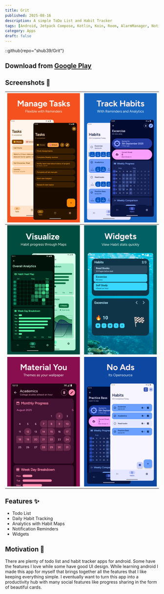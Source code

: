 ```yaml
---
title: Grit
published: 2025-08-16
description: A simple ToDo List and Habit Tracker
tags: [Android, Jetpack Compose, Kotlin, Koin, Room, AlarmManager, Notifications]
category: Apps
draft: false
---
```


::github{repo="shub39/Grit"}

## Download from [Google Play](https://play.google.com/store/apps/details?id=com.shub39.grit)

## Screenshots 📱
| ![1](https://raw.githubusercontent.com/shub39/Grit/refs/heads/master/fastlane/metadata/android/en-US/images/phoneScreenshots/1.png) | ![2](https://raw.githubusercontent.com/shub39/Grit/refs/heads/master/fastlane/metadata/android/en-US/images/phoneScreenshots/2.png) |
|:-:|:-:|
| ![3](https://raw.githubusercontent.com/shub39/Grit/refs/heads/master/fastlane/metadata/android/en-US/images/phoneScreenshots/3.png) | ![4](https://raw.githubusercontent.com/shub39/Grit/refs/heads/master/fastlane/metadata/android/en-US/images/phoneScreenshots/4.png) |
| ![5](https://raw.githubusercontent.com/shub39/Grit/refs/heads/master/fastlane/metadata/android/en-US/images/phoneScreenshots/5.png) | ![6](https://raw.githubusercontent.com/shub39/Grit/refs/heads/master/fastlane/metadata/android/en-US/images/phoneScreenshots/6.png) |

## Features ✨
- Todo List
- Daily Habit Tracking
- Analytics with Habit Maps
- Notification Reminders
- Widgets

## Motivation 💭
There are plenty of todo list and habit tracker apps for android. Some have the features I love while some have good UI design.
While learning android I made this app for myself that brings together all the features that I like keeping everything simple. 
I eventually want to turn this app into a productivity hub with many social features like progress sharing in the form of beautiful cards.